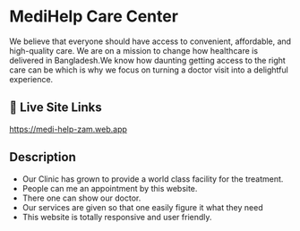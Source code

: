 
# MediHelp Care Center

We believe that everyone should have access to convenient, affordable, and high-quality care. We are on a mission to change how healthcare is delivered in Bangladesh.We know how daunting getting access to the right care can be which is why we focus on turning a doctor visit into a delightful experience.

## 🔗 Live Site Links
https://medi-help-zam.web.app
## Description

* Our Clinic has grown to provide a world class facility for the treatment.
* People can me an appointment by this website.
* There one can show our doctor.
* Our services are given so that one easily figure it what they need
* This website is totally responsive and user friendly.

  